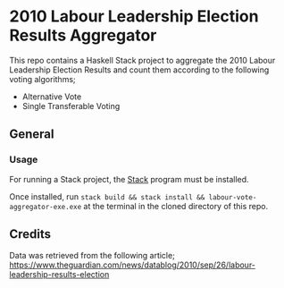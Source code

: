 # 2010 Labour Leadership Election Results Aggregator

This repo contains a Haskell Stack project to aggregate the 2010 Labour Leadership Election Results and count them according to the following voting algorithms;
* Alternative Vote
* Single Transferable Voting

## General

### Usage

For running a Stack project, the [Stack](https://docs.haskellstack.org/en/stable/README/) program must be installed.

Once installed, run `stack build && stack install && labour-vote-aggregator-exe.exe` at the terminal in the cloned directory of this repo.

## Credits

Data was retrieved from the following article;
https://www.theguardian.com/news/datablog/2010/sep/26/labour-leadership-results-election